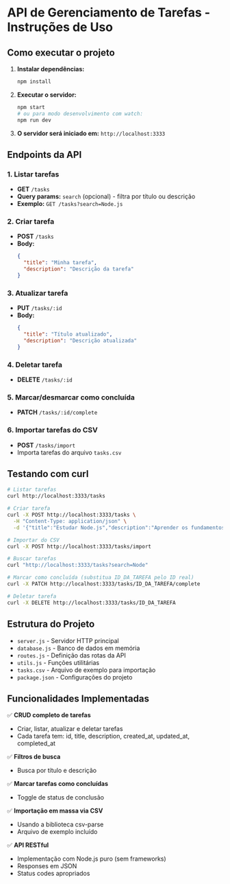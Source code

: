 # API de Gerenciamento de Tarefas - Instruções de Uso

## Como executar o projeto

1. **Instalar dependências:**
   ```bash
   npm install
   ```

2. **Executar o servidor:**
   ```bash
   npm start
   # ou para modo desenvolvimento com watch:
   npm run dev
   ```

3. **O servidor será iniciado em:** `http://localhost:3333`

## Endpoints da API

### 1. Listar tarefas
- **GET** `/tasks`
- **Query params:** `search` (opcional) - filtra por título ou descrição
- **Exemplo:** `GET /tasks?search=Node.js`

### 2. Criar tarefa
- **POST** `/tasks`
- **Body:**
  ```json
  {
    "title": "Minha tarefa",
    "description": "Descrição da tarefa"
  }
  ```

### 3. Atualizar tarefa
- **PUT** `/tasks/:id`
- **Body:**
  ```json
  {
    "title": "Título atualizado",
    "description": "Descrição atualizada"
  }
  ```

### 4. Deletar tarefa
- **DELETE** `/tasks/:id`

### 5. Marcar/desmarcar como concluída
- **PATCH** `/tasks/:id/complete`

### 6. Importar tarefas do CSV
- **POST** `/tasks/import`
- Importa tarefas do arquivo `tasks.csv`

## Testando com curl

```bash
# Listar tarefas
curl http://localhost:3333/tasks

# Criar tarefa
curl -X POST http://localhost:3333/tasks \
  -H "Content-Type: application/json" \
  -d '{"title":"Estudar Node.js","description":"Aprender os fundamentos"}'

# Importar do CSV
curl -X POST http://localhost:3333/tasks/import

# Buscar tarefas
curl "http://localhost:3333/tasks?search=Node"

# Marcar como concluída (substitua ID_DA_TAREFA pelo ID real)
curl -X PATCH http://localhost:3333/tasks/ID_DA_TAREFA/complete

# Deletar tarefa
curl -X DELETE http://localhost:3333/tasks/ID_DA_TAREFA
```

## Estrutura do Projeto

- `server.js` - Servidor HTTP principal
- `database.js` - Banco de dados em memória
- `routes.js` - Definição das rotas da API
- `utils.js` - Funções utilitárias
- `tasks.csv` - Arquivo de exemplo para importação
- `package.json` - Configurações do projeto

## Funcionalidades Implementadas

✅ **CRUD completo de tarefas**
- Criar, listar, atualizar e deletar tarefas
- Cada tarefa tem: id, title, description, created_at, updated_at, completed_at

✅ **Filtros de busca**
- Busca por título e descrição

✅ **Marcar tarefas como concluídas**
- Toggle de status de conclusão

✅ **Importação em massa via CSV**
- Usando a biblioteca csv-parse
- Arquivo de exemplo incluído

✅ **API RESTful**
- Implementação com Node.js puro (sem frameworks)
- Responses em JSON
- Status codes apropriados